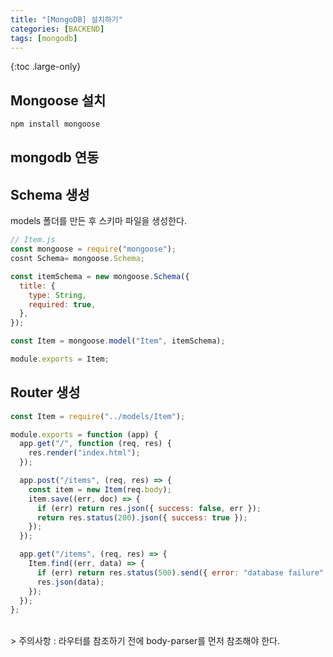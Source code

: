 ```yaml
---
title: "[MongoDB] 설치하기"
categories: [BACKEND]
tags: [mongodb]
---
```


{:toc .large-only}

## Mongoose 설치

```js
npm install mongoose
```

## mongodb 연동

## Schema 생성

models 폴더를 만든 후 스키마 파일을 생성한다.

```js
// Item.js
const mongoose = require("mongoose");
cosnt Schema= mongoose.Schema;

const itemSchema = new mongoose.Schema({
  title: {
    type: String,
    required: true,
  },
});

const Item = mongoose.model("Item", itemSchema);

module.exports = Item;
```

## Router 생성

```js
const Item = require("../models/Item");

module.exports = function (app) {
  app.get("/", function (req, res) {
    res.render("index.html");
  });

  app.post("/items", (req, res) => {
    const item = new Item(req.body);
    item.save((err, doc) => {
      if (err) return res.json({ success: false, err });
      return res.status(200).json({ success: true });
    });
  });

  app.get("/items", (req, res) => {
    Item.find((err, data) => {
      if (err) return res.status(500).send({ error: "database failure" });
      res.json(data);
    });
  });
};
```

<br/>
> 주의사항 : 라우터를 참조하기 전에 body-parser를 먼저 참조해야 한다.
